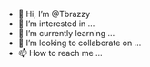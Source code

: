- 👋 Hi, I’m @Tbrazzy
- 👀 I’m interested in ...
- 🌱 I’m currently learning ...
- 💞️ I’m looking to collaborate on ...
- 📫 How to reach me ...

<!---
Tbrazzy/Tbrazzy is a ✨ special ✨ repository because its `README.md` (this file) appears on your GitHub profile.
You can click the Preview link to take a look at your changes.
--->


